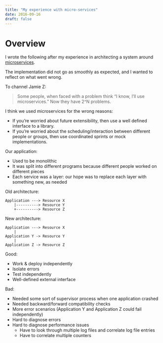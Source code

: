 ```yaml
---
title: "My experience with micro-services"
date: 2016-09-16
draft: false
---
```



# Overview

I wrote the following after my experience in architecting a system around [microservices](https://en.wikipedia.org/wiki/Microservices).

The implementation did not go as smoothly as expected, and I wanted to reflect on what went wrong.

To channel Jamie Z:

> Some people, when faced with a problem think “I know, I’ll use microservices.” Now they have 2^N problems.

I think we used microservices for the wrong reasons:

*   If you’re worried about future extensibility, then use a well defined interface to a library.
*   If you’re worried about the scheduling/interaction between different people or groups, then use coordinated sprints or mock implementations.

Our application:

*   Used to be monolithic
*   It was split into different programs because different people worked on different pieces
*   Each service was a layer: our hope was to replace each layer with something new, as needed

Old architecture:

```
Application ---> Resource X
    |----------> Resource Y
    +----------> Resource Z
```

New architecture:

```
Application ---> Resource X
    |
Application Y -> Resource Y
    |
Application Z -> Resource Z
```


Good:

*   Work & deploy independently
*   Isolate errors
*   Test independently
*   Well-defined external interface

Bad:

*   Needed some sort of supervisor process when one application crashed
*   Needed backward/forward compatibility checks
*   More error scenarios (Application Y and Application Z could fail independently)
*   Hard to diagnose errors
*   Hard to diagnose performance issues
    *   Have to look through multiple log files and correlate log file entries
    *   Have to correlate multiple counters